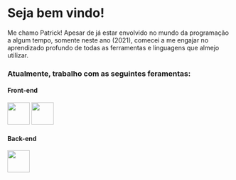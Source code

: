 # Seja bem vindo!

Me chamo Patrick! Apesar de já estar envolvido no mundo da programação a algum tempo, somente neste ano (2021), comecei a me engajar no aprendizado profundo de todas as ferramentas e linguagens que almejo utilizar.

### Atualmente, trabalho com as seguintes feramentas: 

#### Front-end
<img src="https://upload.wikimedia.org/wikipedia/commons/thumb/6/61/HTML5_logo_and_wordmark.svg/1200px-HTML5_logo_and_wordmark.svg.png" width="50">
<img src="https://logodownload.org/wp-content/uploads/2017/04/css-3-logo-1.png" width="50">

#### Back-end
<img src="https://upload.wikimedia.org/wikipedia/commons/thumb/2/27/PHP-logo.svg/2560px-PHP-logo.svg.png" width="50">

